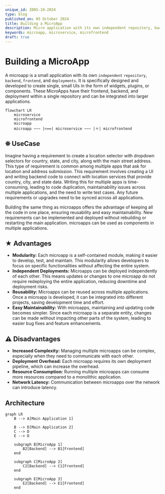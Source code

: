 ```yaml
---
unique_id: ID05-10-2024
type: blog
published_on: 05 October 2024
title: Building a MicroApp
description: Micro application with its own independent repository, backend, frontend, and deployments. It is designed and developed specifically to create small UIs in the form of widgets, plugins, or components that can be integrated into larger applications
keywords: microapp, microservice, microfrontend
draft: true
---
```


# Building a MicroApp

A microapp is a small application with its own `independent` `repository`, `backend`, `frontend`, and `deployments`. It is specifically designed and developed to create single, small UIs in the form of widgets, plugins, or components. These MicroApps have their frontend, backend, and deployment within a single repository and can be integrated into larger applications.


```mermaid
flowchart LR
    microservice
    microfrontend
    microapp
    microapp ~~~ |<==| microservice ~~~ |＋| microfrontend 
```

## ⛯ UseCase
Imagine having a requirement to create a location selector with dropdown selectors for country, state, and city, along with the main street address. This type of requirement is common among multiple apps that ask for location and address submission. This requirement involves creating a UI and writing backend code to connect with location services that provide country, city, and state data. Writing this for multiple apps is time-consuming, leading to code duplication, maintainability issues across multiple applications, and the need to write test cases. Any future requirements or upgrades need to be synced across all applications.

Building the same thing as microapps offers the advantage of keeping all the code in one place, ensuring reusability and easy maintainability. New requirements can be implemented and deployed without rebuilding or restarting the main application. microapps can be used as components in multiple applications.

## ★ Advantages
- **Modularity:** Each microapp is a self-contained module, making it easier to develop, test, and maintain. This modularity allows developers to focus on specific functionalities without affecting the entire system.
- **Independent Deployments:** Microapps can be deployed independently of each other. This means updates or changes to one microapp do not require redeploying the entire application, reducing downtime and deployment risks.
- **Reusability:** Microapps can be reused across multiple applications. Once a microapp is developed, it can be integrated into different projects, saving development time and effort.
- **Easy Maintainability:** With microapps, maintaining and updating code becomes simpler. Since each microapp is a separate entity, changes can be made without impacting other parts of the system, leading to easier bug fixes and feature enhancements.


## ⚠ Disadvantages
- **Increased Complexity:** Managing multiple microapps can be complex, especially when they need to communicate with each other.
- **Deployment Overhead:** Each microapp requires its own deployment pipeline, which can increase the overhead.
- **Resource Consumption:** Running multiple microapps can consume more resources compared to a monolithic application.
- **Network Latency:** Communication between microapps over the network can introduce latency.


## Architecture
```mermaid
graph LR
    B --> A[Main Application 1]
    
    B --> D[Main Application 2]
    C --> D
    E --> D

    subgraph B[MicroApp 1]
        B2[Backend] --> B1[Frontend]
    end

    subgraph C[MicroApp 2]
        C2[Backend] --> C1[Frontend]
    end

    subgraph E[MicroApp 3]
        E2[Backend] --> E1[Frontend]
    end
```